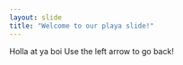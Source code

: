 ```yaml
---
layout: slide
title: "Welcome to our playa slide!"
---
```

Holla at ya boi
Use the left arrow to go back!